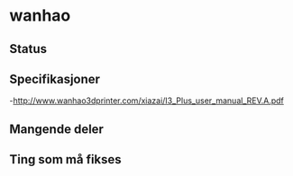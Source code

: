 # wanhao

## Status

## Specifikasjoner
-http://www.wanhao3dprinter.com/xiazai/I3_Plus_user_manual_REV.A.pdf

## Mangende deler

## Ting som må fikses
